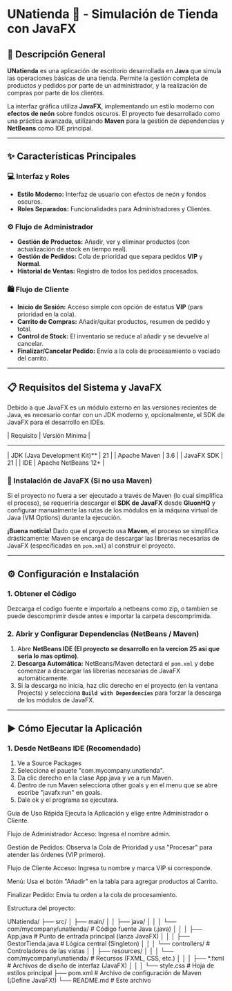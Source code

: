 # UNatienda 🛒 - Simulación de Tienda con JavaFX

## 🌟 Descripción General

**UNatienda** es una aplicación de escritorio desarrollada en **Java** que simula las operaciones básicas de una tienda. Permite la gestión completa de productos y pedidos por parte de un administrador, y la realización de compras por parte de los clientes.

La interfaz gráfica utiliza **JavaFX**, implementando un estilo moderno con **efectos de neón** sobre fondos oscuros. El proyecto fue desarrollado como una práctica avanzada, utilizando **Maven** para la gestión de dependencias y **NetBeans** como IDE principal.

---

## ✨ Características Principales

### 💻 Interfaz y Roles
* **Estilo Moderno:** Interfaz de usuario con efectos de neón y fondos oscuros.
* **Roles Separados:** Funcionalidades para Administradores y Clientes.

### ⚙️ Flujo de Administrador
* **Gestión de Productos:** Añadir, ver y eliminar productos (con actualización de stock en tiempo real).
* **Gestión de Pedidos:** Cola de prioridad que separa pedidos **VIP** y **Normal**.
* **Historial de Ventas:** Registro de todos los pedidos procesados.

### 🛍️ Flujo de Cliente
* **Inicio de Sesión:** Acceso simple con opción de estatus **VIP** (para prioridad en la cola).
* **Carrito de Compras:** Añadir/quitar productos, resumen de pedido y total.
* **Control de Stock:** El inventario se reduce al añadir y se devuelve al cancelar.
* **Finalizar/Cancelar Pedido:** Envío a la cola de procesamiento o vaciado del carrito.

---

## 📋 Requisitos del Sistema y JavaFX

Debido a que JavaFX es un módulo externo en las versiones recientes de Java, es necesario contar con un JDK moderno y, opcionalmente, el SDK de JavaFX para el desarrollo en IDEs.

| Requisito | Versión Mínima | 
______________________________
| JDK (Java Development Kit)** | 21 | 
| Apache Maven | 3.6 | 
| JavaFX SDK | 21 |
| IDE | Apache NetBeans 12+ |

### 🚨 Instalación de JavaFX (Si no usa Maven)

Si el proyecto no fuera a ser ejecutado a través de Maven (lo cual simplifica el proceso), se requeriría descargar el **SDK de JavaFX** desde **GluonHQ** y configurar manualmente las rutas de los módulos en la máquina virtual de Java (VM Options) durante la ejecución.

**¡Buena noticia!** Dado que el proyecto usa **Maven**, el proceso se simplifica drásticamente: Maven se encarga de descargar las librerías necesarias de JavaFX (especificadas en `pom.xml`) al construir el proyecto.

---

## ⚙ Configuración e Instalación

### 1. Obtener el Código

Dezcarga el codigo fuente e importalo a netbeans como zip, o tambien se puede descomprimir desde antes e importar la carpeta descomprimida.

### 2. Abrir y Configurar Dependencias (NetBeans / Maven)

1.  Abre **NetBeans IDE (El proyecto se desarrollo en la vercion 25 asi que seria lo mas optimo)**.
2.  **Descarga Automática:** NetBeans/Maven detectará el `pom.xml` y debe comenzar a descargar las librerías necesarias de JavaFX automáticamente.
4.  Si la descarga no inicia, haz clic derecho en el proyecto (en la ventana Projects) y selecciona **`Build with Dependencies`** para forzar la descarga de los módulos de JavaFX.

---

## ▶ Cómo Ejecutar la Aplicación

### 1. Desde NetBeans IDE (Recomendado)
1.  Ve a Source Packages
2.  Selecciona el pauete "com.mycompany.unatienda".
3.  Da clic derecho en la clase App.java y ve a run Maven.
4.  Dentro de run Maven selecciona other goals y en el menu que se abre escribe "javafx:run" en goals.
5.  Dale ok y el programa se ejecutara.


Guía de Uso Rápida
Ejecuta la Aplicación y elige entre Administrador o Cliente.

Flujo de Administrador
Acceso: Ingresa el nombre admin.

Gestión de Pedidos: Observa la Cola de Prioridad y usa "Procesar" para atender las órdenes (VIP primero).

Flujo de Cliente
Acceso: Ingresa tu nombre y marca VIP si corresponde.

Menú: Usa el botón "Añadir" en la tabla para agregar productos al Carrito.

Finalizar Pedido: Envía tu orden a la cola de procesamiento.

Estructura del proyecto:

UNatienda/
├── src/
│   ├── main/
│   │   ├── java/
│   │   │   └── com/mycompany/unatienda/  # Código fuente Java (.java)
│   │   │       ├── App.java              # Punto de entrada principal (lanza JavaFX)
│   │   │       ├── GestorTienda.java     # Lógica central (Singleton)
│   │   │       └── controllers/          # Controladores de las vistas
│   │   ├── resources/
│   │   │   └── com/mycompany/unatienda/  # Recursos (FXML, CSS, etc.)
│   │   │       ├── *.fxml                # Archivos de diseño de interfaz (JavaFX)
│   │   │       └── style.css             # Hoja de estilos principal
├── pom.xml                               # Archivo de configuración de Maven (¡Define JavaFX!)
└── README.md                             # Este archivo
